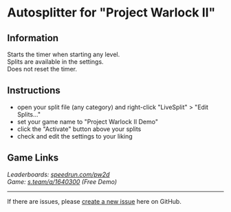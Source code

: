 # Autosplitter for "Project Warlock II"
## Information
Starts the timer when starting any level.  
Splits are available in the settings.  
Does not reset the timer.

## Instructions
* open your split file (any category) and right-click "LiveSplit" > "Edit Splits..."
* set your game name to "Project Warlock II Demo"
* click the "Activate" button above your splits
* check and edit the settings to your liking

## Game Links
*Leaderboards: [speedrun.com/pw2d](speedrun.com/pw2d)*  
*Game: [s.team/a/1640300](https://s.team/a/1640300) (Free Demo)*

---
If there are issues, please [create a new issue](https://github.com/just-ero/AutoSplitTools/issues/new/choose) here on GitHub.